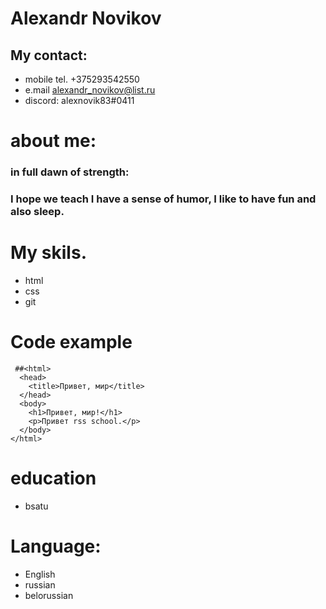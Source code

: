 # Alexandr Novikov
## My contact:
- mobile tel. +375293542550
- e.mail alexandr_novikov@list.ru
- discord: alexnovik83#0411


# about me:
### in full dawn of strength:
### I hope we teach I have a sense of humor, I like to have fun and also sleep.

# My skils.
- html
- css
- git

# Code example
```
 ##<html>
  <head>
    <title>Привет, мир</title>
  </head>
  <body>
    <h1>Привет, мир!</h1>
    <p>Привет rss school.</p>
  </body>
</html>
```
# education
- bsatu

# Language:
- English
- russian
- belorussian
